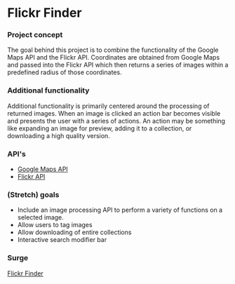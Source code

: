 # Flickr Finder

### Project concept
The goal behind this project is to combine the functionality of the Google Maps API and the Flickr API. Coordinates are obtained from Google Maps and passed into the Flickr API which then returns a series of images within a predefined radius of those coordinates.

### Additional functionality
Additional functionality is primarily centered around the processing of returned images. When an image is clicked an action bar becomes visible and presents the user with a series of actions. An action may be something like expanding an image for preview, adding it to a collection, or downloading a high quality version.

### API's
* [Google Maps API](https://developers.google.com/maps/)
* [Flickr API](https://www.flickr.com/services/api/)


### (Stretch) goals
* Include an image processing API to perform a variety of functions on a selected image.
* Allow users to tag images
* Allow downloading of entire collections
* Interactive search modifier bar

### Surge
[Flickr Finder](http://eb-flickrmap.surge.sh/)
